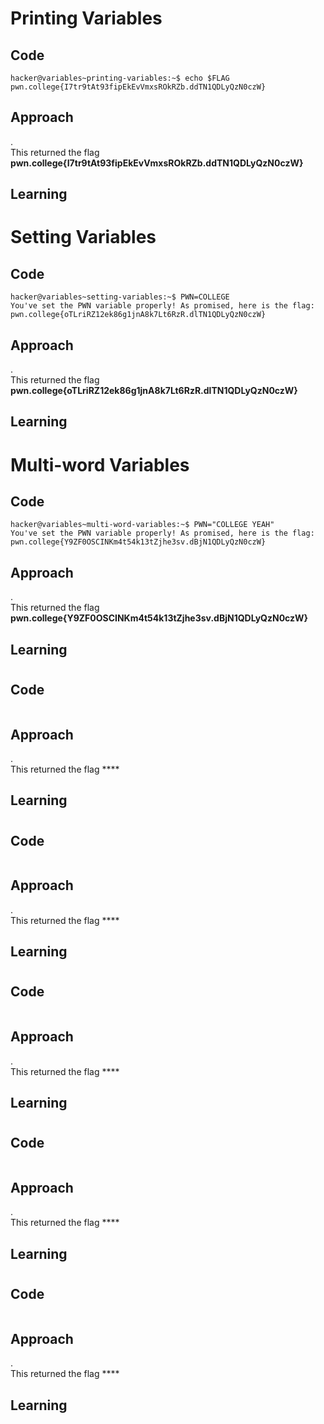 # Printing Variables
## Code
```
hacker@variables~printing-variables:~$ echo $FLAG
pwn.college{I7tr9tAt93fipEkEvVmxsROkRZb.ddTN1QDLyQzN0czW}
```
## Approach
.<br>
This returned the flag **pwn.college{I7tr9tAt93fipEkEvVmxsROkRZb.ddTN1QDLyQzN0czW}**
## Learning

# Setting Variables
## Code
```
hacker@variables~setting-variables:~$ PWN=COLLEGE
You've set the PWN variable properly! As promised, here is the flag:
pwn.college{oTLriRZ12ek86g1jnA8k7Lt6RzR.dlTN1QDLyQzN0czW}
```
## Approach
.<br>
This returned the flag **pwn.college{oTLriRZ12ek86g1jnA8k7Lt6RzR.dlTN1QDLyQzN0czW}**
## Learning

# Multi-word Variables
## Code
```
hacker@variables~multi-word-variables:~$ PWN="COLLEGE YEAH"
You've set the PWN variable properly! As promised, here is the flag:
pwn.college{Y9ZF0OSCINKm4t54k13tZjhe3sv.dBjN1QDLyQzN0czW}
```
## Approach
.<br>
This returned the flag **pwn.college{Y9ZF0OSCINKm4t54k13tZjhe3sv.dBjN1QDLyQzN0czW}**
## Learning

# 
## Code
```

```
## Approach
.<br>
This returned the flag ****
## Learning

# 
## Code
```

```
## Approach
.<br>
This returned the flag ****
## Learning

# 
## Code
```

```
## Approach
.<br>
This returned the flag ****
## Learning

# 
## Code
```

```
## Approach
.<br>
This returned the flag ****
## Learning

# 
## Code
```

```
## Approach
.<br>
This returned the flag ****
## Learning
